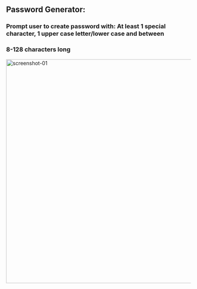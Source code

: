 ## Password Generator: 
### Prompt user to create password with: At least 1 special character, 1 upper case letter/lower case and between
### 8-128 characters long 
<img width="610" alt="screenshot-01" src="https://user-images.githubusercontent.com/64607428/84212873-05a48480-aa8d-11ea-9f51-44bef3a926b7.png">
